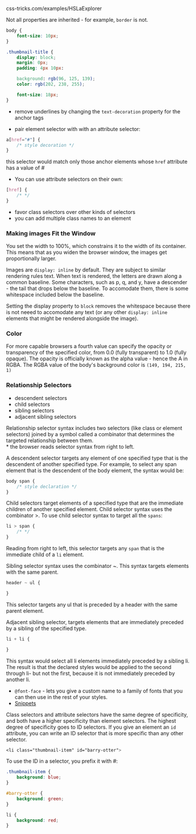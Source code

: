 css-tricks.com/examples/HSLaExplorer

Not all properties are inherited - for example, `border` is not.

```css
body {
    font-size: 10px;
}

.thumbnail-title {
    display: block;
    margin: 0px;
    padding: 4px 10px:

    background: rgb(96, 125, 139);
    color: rgb(202, 238, 255);

    font-size: 18px;
}
```

* remove underlines by changing the `text-decoration` property for the anchor tags

* pair element selector with with an attribute selector:
```css
a[href="#"] {
    /* style decoration */
}
```
this selector would match only those anchor elements whose `href` attribute has a value of #

* You can use attribute selectors on their own:
```css
[href] {
    /* */
}
```

* favor class selectors over other kinds of selectors
* you can add multiple class names to an element
### Making images Fit the Window
You set the width to 100%, which constrains it to the width of its container.  This means that as you widen the browser window, the images get proportionally larger.

Images are `display: inline` by default.  They are subject to similar rendering rules text.  When text is rendered, the letters are drawn along a common baseline.  Some characters, such as p, q, and y, have a descender - the tail that drops below the baseline.  To accomodate them, there is some whitespace included below the baseline. 

Setting the display property to `block` removes the whitespace because there is not neeed to accomodate any text (or any other `display: inline` elements that might be rendered alongside the image).

### Color
For more capable browsers a fourth value can specify the opacity or transparency of the specified color, from 0.0 (fully transparent) to 1.0 (fully opaque).  The opacity is officially known as the alpha value - hence the A in RGBA.  The RGBA value of the body's background color is `(149, 194, 215, 1)`

### Relationship Selectors
* descendent selectors
* child selectors
* sibling selectors
* adjacent sibling selectors

Relationship selector syntax includes two selectors (like class or element selectors) joined by a symbol called a combinator that determines the targeted relationship between them.  
    * the browser reads selector syntax from right to left.

A descendent selector targets any element of one specified type that is the descendent of another specified type.  For example, to select any span element that is the descendent of the body element, the syntax would be:
```css
body span {
    /* style declaration */
}
```

Child selectors target elements of a specified type that are the immediate children of another specified element.  Child selector syntax uses the combinator >.  To use child selector syntax to target all the `spans`:
```css
li > span {
    /* */
}
```

Reading from right to left, this selector targets any `span` that is the immediate child of a `li` element.

Sibling selector syntax uses the combinator ~.  This syntax targets elements with the same parent.  

```css
header ~ ul {

}
```
This selector targets any ul that is preceded by a header with the same parent element.  

Adjacent sibling selector, targets elements that are immediately preceded by a sibling of the specified type.

```css
li + li {

}
```
This syntax would select all li elements immediately preceded by a sibling li.  The result is that the declared styles would be applied to the second through li- but not the first, because it is not immediately preceded by another li.

* `@font-face` - lets you give a custom name to a family of fonts that you can then use in the rest of your styles.
* [Snippets](https://flight-manual.atom.io/using-atom/sections/snippets/)

Class selectors and attribute selectors have the same degree of specificity, and both have a higher specificity than element selectors.  The highest degree of specificity goes to ID selectors.  If you give an element an `id` attribute, you can write an ID selector that is more specific than any other selector.

```css
<li class="thumbnail-item" id="barry-otter">
```
To use the ID in a selector, you prefix it with #:
```css
.thumbnail-item {
    background: blue;
}

#barry-otter {
    background: green;
}

li {
    background: red;
}
```
